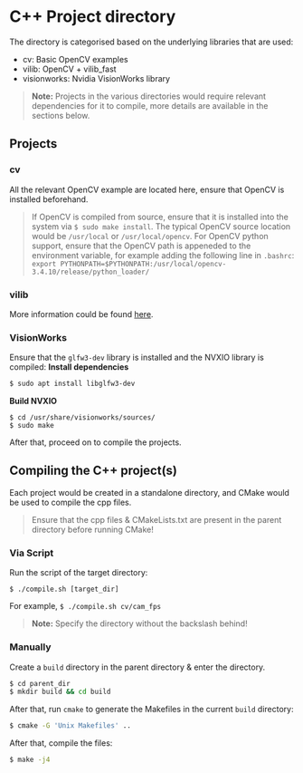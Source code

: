 # C++ Project directory
The directory is categorised based on the underlying libraries that are used:
- cv: Basic OpenCV examples
- vilib: OpenCV + vilib_fast
- visionworks: Nvidia VisionWorks library

> **Note:** Projects in the various directories would require relevant dependencies for it to compile, more details are available in the sections below.

## Projects
### cv
All the relevant OpenCV example are located here, ensure that OpenCV is installed beforehand.

> If OpenCV is compiled from source, ensure that it is installed into the system via `$ sudo make install`. The typical OpenCV source location would be `/usr/local` or `/usr/local/opencv`.
> For OpenCV python support, ensure that the OpenCV path is appeneded to the environment variable, for example adding the following line in `.bashrc`: `export PYTHONPATH=$PYTHONPATH:/usr/local/opencv-3.4.10/release/python_loader/`

### vilib
More information could be found [here](https://github.com/1487quantum/vilib_ros).

### VisionWorks
Ensure that the `glfw3-dev` library is installed and the NVXIO library is compiled:
**Install dependencies**
```bash
$ sudo apt install libglfw3-dev
```
**Build NVXIO**
```
$ cd /usr/share/visionworks/sources/
$ sudo make
```
After that, proceed on to compile the projects.

## Compiling the C++ project(s)
Each project would be created in a standalone directory, and CMake would be used to compile the cpp files. 
> Ensure that the cpp files & CMakeLists.txt are present in the parent directory before running CMake!

### Via Script
Run the script of the target directory:
```
$ ./compile.sh [target_dir]
```
For example, `$ ./compile.sh cv/cam_fps`

> **Note:** Specify the directory without the backslash behind!

### Manually
Create a `build` directory in the parent directory & enter the directory.
```bash
$ cd parent_dir
$ mkdir build && cd build
```
After that, run `cmake` to generate the Makefiles in the current `build` directory:
```bash
$ cmake -G 'Unix Makefiles' ..
```
After that, compile the files:
```bash
$ make -j4
